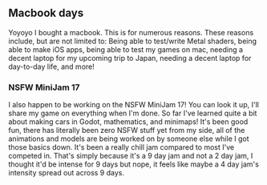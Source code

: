 ## Macbook days
Yoyoyo I bought a macbook. This is for numerous reasons. These reasons include, but are not limited to: Being able to test/write Metal shaders, being able to make iOS apps, being able to test my games on mac, needing a decent laptop for my upcoming trip to Japan, needing a decent laptop for day-to-day life, and more! 

### NSFW MiniJam 17
I also happen to be working on the NSFW MiniJam 17! You can look it up, I'll share my game on everything when I'm done. So far I've learned quite a bit about making cars in Godot, mathematics, and minimaps! It's been good fun, there has literally been zero NSFW stuff yet from my side, all of the animations and models are being worked on by someone else while I got those basics down. It's been a really chill jam compared to most I've competed in. That's simply because it's a 9 day jam and not a 2 day jam, I thought it'd be intense for 9 days but nope, it feels like maybe a 4 day jam's intensity spread out across 9 days.